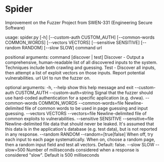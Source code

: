 # Spider
Improvement on the Fuzzer Project from SWEN-331 (Engineering Secure Software)

usage: spider.py [-h] [--custom-auth CUSTOM_AUTH]
                 [--common-words COMMON_WORDS] [--vectors VECTORS]
                 [--sensitive SENSITIVE] [--random RANDOM] [--slow SLOW]
                 command url

positional arguments:
  command               [discover | test] Discover - Output a comprehensive,
                        human-readable list of all discovered inputs to the
                        system. Techniques include both crawling and guessing.
                        Test - Discover all inputs, then attempt a list of
                        exploit vectors on those inputs. Report potential
                        vulnerabilities.
  url                   Url to run the fuzzer on.

optional arguments:
  -h, --help            show this help message and exit
  --custom-auth CUSTOM_AUTH
                        --custom-auth=string Signal that the fuzzer should use
                        hard-coded authentication for a specific application
                        (e.g. dvwa).
  --common-words COMMON_WORDS
                        --common-words=file Newline-delimited file of common
                        words to be used in page guessing and input guessing.
  --vectors VECTORS     --vectors=file Newline-delimited file of common
                        exploits to vulnerabilities.
  --sensitive SENSITIVE
                        --sensitive=file Newline-delimited file data that
                        should never be leaked. It's assumed that this data is
                        in the application's database (e.g. test data), but is
                        not reported in any response.
  --random RANDOM       --random=[true|false] When off, try each input to each
                        page systematically. When on, choose a random page,
                        then a random input field and test all vectors.
                        Default: false.
  --slow SLOW           --slow=500 Number of milliseconds considered when a
                        response is considered "slow". Default is 500
                        milliseconds

